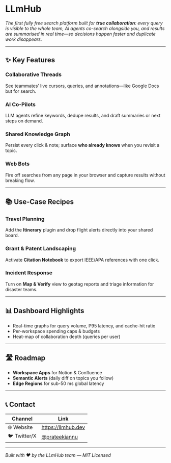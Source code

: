 # **LLmHub**

*The first fully free search platform built for **true collaboration**: every query is visible to the whole team, AI agents co-search alongside you, and results are summarised in real time—so decisions happen faster and duplicate work disappears.*

---

## ✨ Key Features

### Collaborative Threads  
See teammates’ live cursors, queries, and annotations—like Google Docs but for search.

### AI Co-Pilots  
LLM agents refine keywords, dedupe results, and draft summaries or next steps on demand.

### Shared Knowledge Graph  
Persist every click & note; surface **who already knows** when you revisit a topic.

### Web Bots  
Fire off searches from any page in your browser and capture results without breaking flow.

---

## 📚 Use-Case Recipes

### Travel Planning  
Add the **Itinerary** plugin and drop flight alerts directly into your shared board.

### Grant & Patent Landscaping  
Activate **Citation Notebook** to export IEEE/APA references with one click.

### Incident Response  
Turn on **Map & Verify** view to geotag reports and triage information for disaster teams.

---

## 📊 Dashboard Highlights

- Real-time graphs for query volume, P95 latency, and cache-hit ratio  
- Per-workspace spending caps & budgets  
- Heat-map of collaboration depth (queries per user)

---

## 🛣️ Roadmap

- **Workspace Apps** for Notion & Confluence  
- **Semantic Alerts** (daily diff on topics you follow)  
- **Edge Regions** for sub-50 ms global latency

---

## 📞 Contact

| Channel      | Link                              |
|--------------|-----------------------------------|
| 🌐 Website   | <https://llmhub.dev>              |
| 🐦 Twitter/X | [@prateekjannu](https://x.com/prateekjannu) |

---

*Built with ❤️ by the LLmHub team — MIT Licensed*
